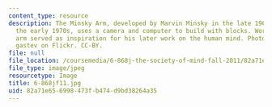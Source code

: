 ```yaml
---
content_type: resource
description: The Minsky Arm, developed by Marvin Minsky in the late 1960s through
  the early 1970s, uses a camera and computer to build with blocks. Working on the
  arm served as inspiration for his later work on the human mind. Photo courtesy of
  gastev on Flickr. CC-BY.
file: null
file_location: /coursemedia/6-868j-the-society-of-mind-fall-2011/82a71e656998473fb474d9bd38264a35_6-868jf11.jpg
file_type: image/jpeg
resourcetype: Image
title: 6-868jf11.jpg
uid: 82a71e65-6998-473f-b474-d9bd38264a35
---
```

